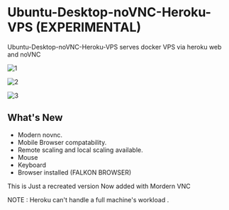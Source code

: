 # Ubuntu-Desktop-noVNC-Heroku-VPS (EXPERIMENTAL)
Ubuntu-Desktop-noVNC-Heroku-VPS serves docker VPS via heroku web and noVNC

![1](https://raw.githubusercontent.com/developeranaz/Ubuntu-Desktop-noVNC-Heroku-VPS/main/vncimgs/Screenshot_20210519-094825.jpg?token=ARBQF3SDY5WCQECMBEMJ5GDAUVWK2)

![2](https://github.com/developeranaz/Ubuntu-Desktop-noVNC-Heroku-VPS/blob/main/vncimgs/Screenshot_20210519_104452_com.brave.browser_nightly.jpg)

![3](https://raw.githubusercontent.com/developeranaz/Ubuntu-Desktop-noVNC-Heroku-VPS/main/vncimgs/Screenshot_20210519_104452_com.brave.browser_nightly.jpg?token=ARBQF3STHZBG22TRNXBTQALAUVLB4)

## What's New
* Modern novnc.
* Mobile Browser compatability.
* Remote scaling and local scaling available.
* Mouse
* Keyboard
* Browser installed (FALKON BROWSER)

This is Just a recreated version Now added with Mordern VNC 

NOTE : Heroku can't handle a full machine's workload .

